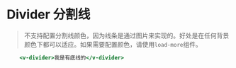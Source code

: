 # Divider 分割线

> 不支持配置分割线颜色，因为线条是通过图片来实现的。好处是在任何背景颜色下都可以适应。如果需要配置颜色，请使用`load-more`组件。

```handlebars
    <v-divider>我是有底线的</v-divider>
```

